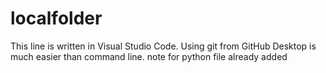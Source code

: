 # localfolder
This line is written in Visual Studio Code.
Using git from GitHub Desktop is much easier than command line.
note for python file already added